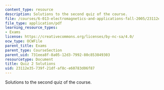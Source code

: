 ```yaml
---
content_type: resource
description: Solutions to the second quiz of the course.
file: /courses/6-013-electromagnetics-and-applications-fall-2005/23112e35739f21dfaf8ce60783d06f87_q2_solution.pdf
file_type: application/pdf
learning_resource_types:
- Exams
license: https://creativecommons.org/licenses/by-nc-sa/4.0/
ocw_type: OCWFile
parent_title: Exams
parent_type: CourseSection
parent_uid: 731eea8f-8a05-12d3-7992-80c853849303
resourcetype: Document
title: Quiz 2 Solutions
uid: 23112e35-739f-21df-af8c-e60783d06f87
---
```

Solutions to the second quiz of the course.